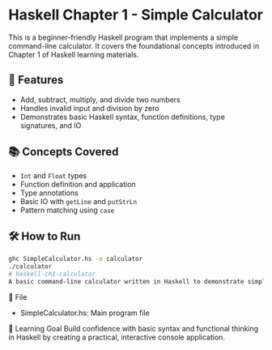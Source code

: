 # Haskell Chapter 1 - Simple Calculator

This is a beginner-friendly Haskell program that implements a simple command-line calculator. It covers the foundational concepts introduced in Chapter 1 of Haskell learning materials.

## 🚀 Features
- Add, subtract, multiply, and divide two numbers
- Handles invalid input and division by zero
- Demonstrates basic Haskell syntax, function definitions, type signatures, and IO

## 📚 Concepts Covered
- `Int` and `Float` types
- Function definition and application
- Type annotations
- Basic IO with `getLine` and `putStrLn`
- Pattern matching using `case`

## 🛠️ How to Run
```bash
ghc SimpleCalculator.hs -o calculator
./calculator
# haskell-ch1-calculator
A basic command-line calculator written in Haskell to demonstrate simple functions, type signatures, and user input handling from Chapter 1 concepts.
```

📁 File
- SimpleCalculator.hs: Main program file

🧠 Learning Goal
Build confidence with basic syntax and functional thinking in Haskell by creating a practical, interactive console application.
